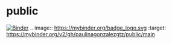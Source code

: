 # public
[![Binder](https://mybinder.org/badge_logo.svg)](https://mybinder.org/v2/gh/paulinagonzalezgtz/public/main)
.. image:: https://mybinder.org/badge_logo.svg
 :target: https://mybinder.org/v2/gh/paulinagonzalezgtz/public/main
